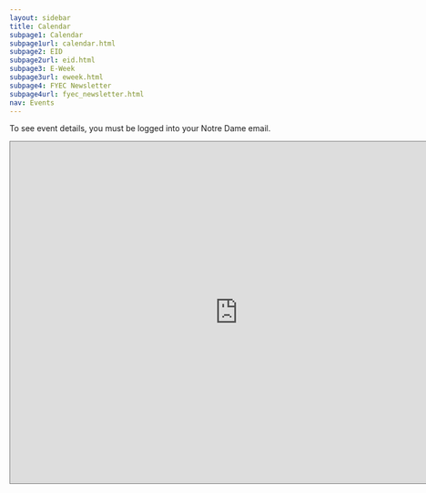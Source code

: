 ```yaml
---
layout: sidebar
title: Calendar
subpage1: Calendar
subpage1url: calendar.html
subpage2: EID
subpage2url: eid.html
subpage3: E-Week
subpage3url: eweek.html
subpage4: FYEC Newsletter
subpage4url: fyec_newsletter.html
nav: Events
---
```

To see event details, you must be logged into your Notre Dame email.
<iframe src="https://calendar.google.com/calendar/embed?height=600&wkst=1&bgcolor=%23ffffff&ctz=America%2FNew_York&src=ZWxjQG5kLmVkdQ&src=bmQuZWR1X25tNnB1b3U4MnB0cDZ2aDY5N2lsY2N1bW40QGdyb3VwLmNhbGVuZGFyLmdvb2dsZS5jb20&color=%2344a703&color=%23F6BF26" style="border:solid 1px #777" width="800" height="600" frameborder="0" scrolling="no"></iframe>
